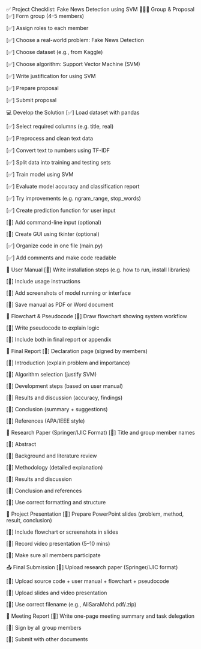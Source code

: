 ✅ Project Checklist: Fake News Detection using SVM
🧑‍🤝‍🧑 Group & Proposal
[✅] Form group (4–5 members)

[✅] Assign roles to each member

[✅] Choose a real-world problem: Fake News Detection

[✅] Choose dataset (e.g., from Kaggle)

[✅] Choose algorithm: Support Vector Machine (SVM)

[✅] Write justification for using SVM

[✅] Prepare proposal

[✅] Submit proposal

💻 Develop the Solution
[✅] Load dataset with pandas

[✅] Select required columns (e.g. title, real)

[✅] Preprocess and clean text data

[✅] Convert text to numbers using TF-IDF

[✅] Split data into training and testing sets

[✅] Train model using SVM

[✅] Evaluate model accuracy and classification report

[✅] Try improvements (e.g. ngram_range, stop_words)

[✅] Create prediction function for user input

[🔲] Add command-line input (optional)

[🔲] Create GUI using tkinter (optional)

[✅] Organize code in one file (main.py)

[✅] Add comments and make code readable

📘 User Manual
[🔲] Write installation steps (e.g. how to run, install libraries)

[🔲] Include usage instructions

[🔲] Add screenshots of model running or interface

[🔲] Save manual as PDF or Word document

🔄 Flowchart & Pseudocode
[🔲] Draw flowchart showing system workflow

[🔲] Write pseudocode to explain logic

[🔲] Include both in final report or appendix

📝 Final Report
[🔲] Declaration page (signed by members)

[🔲] Introduction (explain problem and importance)

[🔲] Algorithm selection (justify SVM)

[🔲] Development steps (based on user manual)

[🔲] Results and discussion (accuracy, findings)

[🔲] Conclusion (summary + suggestions)

[🔲] References (APA/IEEE style)

📄 Research Paper (Springer/IJIC Format)
[🔲] Title and group member names

[🔲] Abstract

[🔲] Background and literature review

[🔲] Methodology (detailed explanation)

[🔲] Results and discussion

[🔲] Conclusion and references

[🔲] Use correct formatting and structure

🎥 Project Presentation
[🔲] Prepare PowerPoint slides (problem, method, result, conclusion)

[🔲] Include flowchart or screenshots in slides

[🔲] Record video presentation (5–10 mins)

[🔲] Make sure all members participate

📤 Final Submission
[🔲] Upload research paper (Springer/IJIC format)

[🔲] Upload source code + user manual + flowchart + pseudocode

[🔲] Upload slides and video presentation

[🔲] Use correct filename (e.g., AliSaraMohd.pdf/.zip)

🧾 Meeting Report
[🔲] Write one-page meeting summary and task delegation

[🔲] Sign by all group members

[🔲] Submit with other documents

